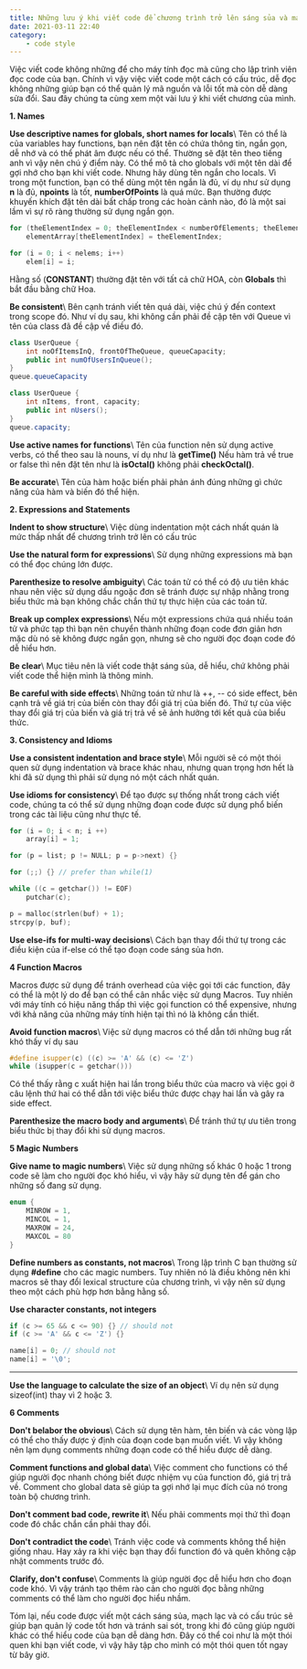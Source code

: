 ```yaml
---
title: Những lưu ý khi viết code để chương trình trở lên sáng sủa và mạch lạc
date: 2021-03-11 22:40
category:
    - code style
---
```

Việc viết code không những để cho máy tính đọc mà cũng cho lập trình viên đọc code của bạn.
Chính vì vậy việc viết code một cách có cấu trúc, dễ đọc không những giúp bạn có thể quản lý
mã nguồn và lỗi tốt mà còn dễ dàng sửa đổi. Sau đây chúng ta cùng xem một vài lưu ý khi viết
chương của mình.

**1. Names**

**Use descriptive names for globals, short names for locals**\\
Tên có thể là của variables hay functions, bạn nên đặt tên có chứa thông tin, ngắn gọn, dễ nhớ
và có thể phát âm được nếu có thể. Thường sẽ đặt tên theo tiếng anh vì vậy nên chú ý điểm này.
Có thể mô tả cho globals với một tên dài để gợi nhớ cho bạn khi viết code. Nhưng hãy dùng tên
ngắn cho locals. Vì trong một function, bạn có thể dùng một tên ngắn là đủ, ví dụ như sử dụng
**n** là đủ, **npoints** là tốt, **numberOfPoints** là quá mức. Bạn thường được khuyến khích
đặt tên dài bất chấp trong các hoàn cảnh nào, đó là một sai lầm vì sự rõ ràng thường sử dụng
ngắn gọn.

```C++
for (theElementIndex = 0; theElementIndex < numberOfElements; theElementIndex++)
    elementArray[theElementIndex] = theElementIndex;

for (i = 0; i < nelems; i++)
    elem[i] = i;
```

Hằng số (**CONSTANT**) thường đặt tên với tất cả chữ HOA, còn **Globals** thì bắt đầu bằng chữ Hoa.

**Be consistent**\\
Bên cạnh tránh viết tên quá dài, việc chú ý đến context trong scope đó. Như ví dụ sau, khi không
cần phải đề cập tên với Queue vì tên của class đã đề cập về điều đó.

```Java
class UserQueue {
    int noOfItemsInQ, frontOfTheQueue, queueCapacity;
    public int numOfUsersInQueue();
}
queue.queueCapacity

class UserQueue {
    int nItems, front, capacity;
    public int nUsers();
}
queue.capacity;
```

**Use active names for functions**\\
Tên của function nên sử dụng active verbs, có thể theo sau là nouns, ví dụ như là **getTime()**
Nếu hàm trả về true or false thì nên đặt tên như là **isOctal()** không phải **checkOctal()**.

**Be accurate**\\
Tên của hàm hoặc biến phải phản ánh đúng những gì chức năng của hàm và biến đó thể hiện.

**2. Expressions and Statements**

**Indent to show structure**\\
Việc dùng indentation một cách nhất quán là mức thấp nhất để chương trình trở lên có cấu trúc

**Use the natural form for expressions**\\
Sử dụng những expressions mà bạn có thể đọc chúng lớn được.

**Parenthesize to resolve ambiguity**\\
Các toán tử có thể có độ ưu tiên khác nhau nên việc sử dụng dấu ngoặc đơn sẽ tránh được sự nhập
nhằng trong biểu thức mà bạn không chắc chắn thứ tự thực hiện của các toán tử.

**Break up complex expressions**\\
Nếu một expressions chứa quá nhiều toán tử và phức tạp thì bạn nên chuyển thành những đoạn code
đơn giản hơn mặc dù nó sẽ không được ngắn gọn, nhưng sẽ cho người đọc đoạn code đó dễ hiểu hơn.

**Be clear**\\
Mục tiêu nên là viết code thật sáng sủa, dễ hiểu, chứ không phải viết code thể hiện mình là thông minh.

**Be careful with side effects**\\
Những toán tử như là ++, -- có side effect, bên cạnh trả về giá trị của biến còn thay đổi giá trị
của biến đó. Thứ tự của việc thay đổi giá trị của biến và giá trị trả về sẽ ảnh hưởng tới kết
quả của biểu thức.

**3. Consistency and Idioms**

**Use a consistent indentation and brace style**\\
Mỗi người sẽ có một thói quen sử dụng indentation và brace khác nhau, nhưng quan trọng hơn hết là
khi đã sử dụng thì phải sử dụng nó một cách nhất quán.

**Use idioms for consistency**\\
Để tạo được sự thống nhất trong cách viết code, chúng ta có thể sử dụng những đoạn code được
sử dụng phổ biến trong các tài liệu cũng như thực tế.

```C++
for (i = 0; i < n; i ++)
    array[i] = 1;

for (p = list; p != NULL; p = p->next) {}

for (;;) {} // prefer than while(1)

while ((c = getchar()) != EOF)
    putchar(c);

p = malloc(strlen(buf) + 1);
strcpy(p, buf);
```

**Use else-ifs for multi-way decisions**\\
Cách bạn thay đổi thứ tự trong các điều kiện của if-else có thể tạo đoạn code sáng sủa hơn.

**4 Function Macros**

Macros được sử dụng để tránh overhead của việc gọi tới các function, đây có thể là một lý do
để bạn có thể cân nhắc việc sử dụng Macros. Tuy nhiên với máy tính có hiệu năng thấp thì việc
gọi function có thể expensive, nhưng với khả năng của những máy tính hiện tại thì nó là không
cần thiết.

**Avoid function macros**\\
Việc sử dụng macros có thể dẫn tới những bug rất khó thấy ví dụ sau

```C++
#define isupper(c) ((c) >= 'A' && (c) <= 'Z')
while (isupper(c = getchar()))
```

Có thể thấy rằng c xuất hiện hai lần trong biểu thức của macro và việc gọi ở câu lệnh thứ hai
có thể dẫn tới việc biểu thức được chạy hai lần và gây ra side effect.

**Parenthesize the macro body and arguments**\\
Để tránh thứ tự ưu tiên trong biểu thức bị thay đổi khi sử dụng macros.

**5 Magic Numbers**

**Give name to magic numbers**\\
Việc sử dụng những số khác 0 hoặc 1 trong code sẽ làm cho người đọc khó hiểu, vì vậy
hãy sử dụng tên để gán cho những số đang sử dụng.

```C++
enum {
    MINROW = 1,
    MINCOL = 1,
    MAXROW = 24,
    MAXCOL = 80
}
```

**Define numbers as constants, not macros**\\
Trong lập trình C bạn thường sử dụng **#define** cho các magic numbers. Tuy nhiên nó là điều không
nên khi macros sẽ thay đổi lexical structure của chương trình, vì vậy nên sử dụng theo một cách phù
hợp hơn bằng hằng số.

**Use character constants, not integers**

```C++
if (c >= 65 && c <= 90) {} // should not
if (c >= 'A' && c <= 'Z') {}

name[i] = 0; // should not
name[i] = '\0';
```
****

**Use the language to calculate the size of an object**\\
Ví dụ nên sử dụng sizeof(int) thay vì 2 hoặc 3.

**6 Comments**

**Don't belabor the obvious**\\
Cách sử dụng tên hàm, tên biến và các vòng lặp có thể cho thấy được ý định của đoạn code bạn muốn viết.
Vì vậy không nên lạm dụng comments những đoạn code có thể hiểu được dễ dàng.

**Comment functions and global data**\\
Việc comment cho functions có thể giúp người đọc nhanh chóng biết được nhiệm vụ của function đó, giá trị trả về.
Comment cho global data sẽ giúp ta gợi nhớ lại mục đích của nó trong toàn bộ chương trình.

**Don't comment bad code, rewrite it**\\
Nếu phải comments mọi thứ thì đoạn code đó chắc chắn cần phải thay đổi.

**Don't contradict the code**\\
Tránh việc code và comments không thể hiện giống nhau. Hay xảy ra khi việc bạn thay đổi function đó và quên không
cập nhật comments trước đó.

**Clarify, don't confuse**\\
Comments là giúp người đọc dễ hiểu hơn cho đoạn code khó. Vì vậy tránh tạo thêm rào cản cho người đọc bằng những
comments có thể làm cho người đọc hiểu nhầm.

Tóm lại, nếu code được viết một cách sáng sủa, mạch lạc và có cấu trúc sẽ giúp bạn quản lý code tốt hơn và tránh
sai sót, trong khi đó cũng giúp người khác có thể hiểu code của bạn dễ dàng hơn. Đây có thể coi như là một thói
quen khi bạn viết code, vì vậy hãy tập cho mình có một thói quen tốt ngay từ bây giờ.